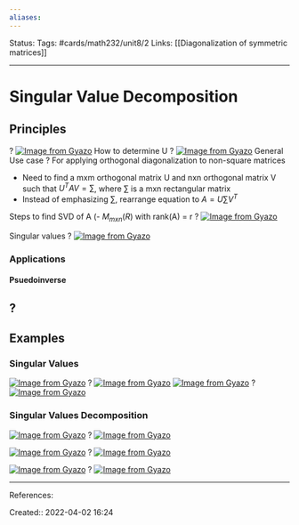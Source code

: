 ```yaml
---
aliases:
---
```

Status:
Tags: #cards/math232/unit8/2
Links: [[Diagonalization of symmetric matrices]]
___

# Singular Value Decomposition

## Principles
?
[![Image from Gyazo](https://i.gyazo.com/494f6183f40ce9d7c538e6bb1cc6e592.png)](https://gyazo.com/494f6183f40ce9d7c538e6bb1cc6e592)
How to determine U
?
[![Image from Gyazo](https://i.gyazo.com/72a75ecb3561b8182cd19fcb4b00d099.png)](https://gyazo.com/72a75ecb3561b8182cd19fcb4b00d099)
General Use case
?
For applying orthogonal diagonalization to non-square matrices
- Need to find a mxm orthogonal matrix U and nxn orthogonal matrix V such that $U^TAV = \sum$, where $\sum$ is a mxn rectangular matrix
- Instead of emphasizing $\sum$, rearrange equation to $A=U\sum V^T$

Steps to find SVD of A (- $M_{mxn}(R)$ with rank(A) = r
?
[![Image from Gyazo](https://i.gyazo.com/79f83cfc5a4ec0db220802c9dbe846c6.png)](https://gyazo.com/79f83cfc5a4ec0db220802c9dbe846c6)

Singular values
?
[![Image from Gyazo](https://i.gyazo.com/f422c7de156839a763b66ceb5839f529.png)](https://gyazo.com/f422c7de156839a763b66ceb5839f529)

### Applications

#### Psuedoinverse
?
- 

## Examples

### Singular Values
[![Image from Gyazo](https://i.gyazo.com/c154ac6d1dd976faf5fd9762c6fced9f.png)](https://gyazo.com/c154ac6d1dd976faf5fd9762c6fced9f)
?
[![Image from Gyazo](https://i.gyazo.com/4c1df586f6cfc2b51c6e0f76aecdaa3a.png)](https://gyazo.com/4c1df586f6cfc2b51c6e0f76aecdaa3a)
[![Image from Gyazo](https://i.gyazo.com/b825db665c71372294e317f94c6a9856.png)](https://gyazo.com/b825db665c71372294e317f94c6a9856)
?
[![Image from Gyazo](https://i.gyazo.com/f44c9c8e3b72aa279cbb034b592715ba.png)](https://gyazo.com/f44c9c8e3b72aa279cbb034b592715ba)

### Singular Values Decomposition
[![Image from Gyazo](https://i.gyazo.com/4e874c598433c6aff4288ddc0427a57f.png)](https://gyazo.com/4e874c598433c6aff4288ddc0427a57f)
?
[![Image from Gyazo](https://i.gyazo.com/e7a5882ae060e5dd282ec7ef176615c2.png)](https://gyazo.com/e7a5882ae060e5dd282ec7ef176615c2)

[![Image from Gyazo](https://i.gyazo.com/6b7b62cd4300b32e7de00358a60f11fa.png)](https://gyazo.com/6b7b62cd4300b32e7de00358a60f11fa)
?
[![Image from Gyazo](https://i.gyazo.com/25e58997af6fad8fe55dd0ad5ac3fba2.png)](https://gyazo.com/25e58997af6fad8fe55dd0ad5ac3fba2)

[![Image from Gyazo](https://i.gyazo.com/3e83e0a7a751f34691d9dd16ed3702b1.png)](https://gyazo.com/3e83e0a7a751f34691d9dd16ed3702b1)
?
[![Image from Gyazo](https://i.gyazo.com/d6d3f6ef83b268a90fd46a4b52278b1e.png)](https://gyazo.com/d6d3f6ef83b268a90fd46a4b52278b1e)

___
References:

Created:: 2022-04-02 16:24
